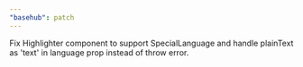 ```yaml
---
"basehub": patch
---
```


Fix Highlighter component to support SpecialLanguage and handle plainText as 'text' in language prop instead of throw error.

